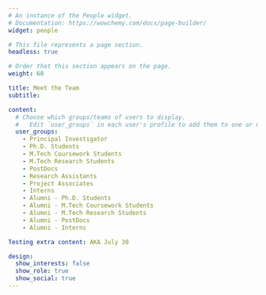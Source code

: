 ```yaml
---
# An instance of the People widget.
# Documentation: https://wowchemy.com/docs/page-builder/
widget: people

# This file represents a page section.
headless: true

# Order that this section appears on the page.
weight: 68

title: Meet the Team
subtitle: 

content:
  # Choose which groups/teams of users to display.
  #   Edit `user_groups` in each user's profile to add them to one or more of these groups.
  user_groups:
    - Principal Investigator
    - Ph.D. Students
    - M.Tech Coursework Students
    - M.Tech Research Students
    - PostDocs
    - Research Assistants
    - Project Associates
    - Interns
    - Alumni - Ph.D. Students
    - Alumni - M.Tech Coursework Students
    - Alumni - M.Tech Research Students
    - Alumni - PostDocs
    - Alumni - Interns

Testing extra content: AKA July 30

design:
  show_interests: false
  show_role: true
  show_social: true
---
```

